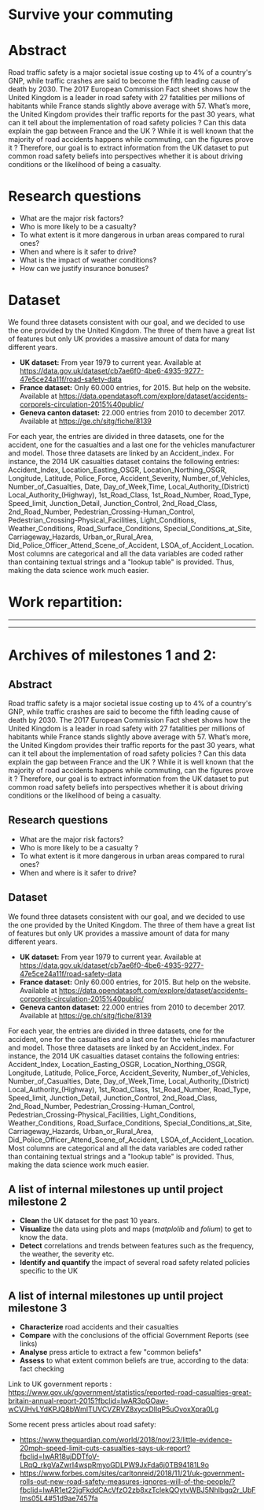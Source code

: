 # Survive your commuting

# Abstract
Road traffic safety is a major societal issue costing up to 4% of a country's GNP, while traffic crashes are said to become the fifth leading cause of death by 2030. The 2017 European Commission Fact sheet shows how the United Kingdom is a leader in road safety with 27 fatalities per millions of habitants while France stands slightly above average with 57. 
What’s more, the United Kingdom provides their traffic reports for the past 30 years, what can it tell about the implementation of road safety policies ? Can this data explain the gap between France and the UK ? While it is well known that the majority of road accidents happens while commuting, can the figures prove it ?
Therefore, our goal is to extract information from the UK dataset to put common road safety beliefs into perspectives whether it is about driving conditions or the likelihood of being a casualty.


# Research questions
- What are the major risk factors?
- Who is more likely to be a casualty?
- To what extent is it more dangerous in urban areas compared to rural ones?
- When and where is it safer to drive?
- What is the impact of weather conditions? 
- How can we justify insurance bonuses? 

# Dataset

We found three datasets consistent with our goal, and we decided to use the one provided by the United Kingdom. The three of them have a great list of features but only UK provides a massive amount of data for many different years.

- **UK dataset:**  From year 1979 to current year. Available at https://data.gov.uk/dataset/cb7ae6f0-4be6-4935-9277-47e5ce24a11f/road-safety-data
- **France dataset:** Only 60.000 entries, for 2015. But help on the website. Available at https://data.opendatasoft.com/explore/dataset/accidents-corporels-circulation-2015%40public/
- **Geneva canton dataset:** 22.000 entries from 2010 to december 2017. Available at https://ge.ch/sitg/fiche/8139

For each year, the entries are divided in three datasets, one for the accident, one for the casualties and a last one for the vehicles manufacturer and model. Those three datasets are linked by an Accident_index. For instance, the 2014 UK casualties dataset contains the following entries: Accident_Index, Location_Easting_OSGR, Location_Northing_OSGR, Longitude, Latitude, Police_Force, Accident_Severity, Number_of_Vehicles, Number_of_Casualties, Date, Day_of_Week,Time, Local_Authority_(District) Local_Authority_(Highway), 1st_Road_Class, 1st_Road_Number, Road_Type, Speed_limit, Junction_Detail, Junction_Control, 2nd_Road_Class, 2nd_Road_Number, Pedestrian_Crossing-Human_Control, Pedestrian_Crossing-Physical_Facilities, Light_Conditions, Weather_Conditions, Road_Surface_Conditions, Special_Conditions_at_Site, Carriageway_Hazards, Urban_or_Rural_Area, Did_Police_Officer_Attend_Scene_of_Accident, LSOA_of_Accident_Location. Most columns are categorical and all the data variables are coded rather than containing textual strings and a "lookup table" is provided. Thus, making the data science work much easier.

# Work repartition:

_______________________________________________________
_______________________________________________________
# Archives of milestones 1 and 2:

## Abstract
Road traffic safety is a major societal issue costing up to 4% of a country's GNP, while traffic crashes are said to become the fifth leading cause of death by 2030. The 2017 European Commission Fact sheet shows how the United Kingdom is a leader in road safety with 27 fatalities per millions of habitants while France stands slightly above average with 57. 
What’s more, the United Kingdom provides their traffic reports for the past 30 years, what can it tell about the implementation of road safety policies ? Can this data explain the gap between France and the UK ? While it is well known that the majority of road accidents happens while commuting, can the figures prove it ?
Therefore, our goal is to extract information from the UK dataset to put common road safety beliefs into perspectives whether it is about driving conditions or the likelihood of being a casualty.

## Research questions
- What are the major risk factors?
- Who is more likely to be a casualty ?
- To what extent is it more dangerous in urban areas compared to rural ones?
- When and where is it safer to drive?

## Dataset

We found three datasets consistent with our goal, and we decided to use the one provided by the United Kingdom. The three of them have a great list of features but only UK provides a massive amount of data for many different years.

- **UK dataset:**  From year 1979 to current year. Available at https://data.gov.uk/dataset/cb7ae6f0-4be6-4935-9277-47e5ce24a11f/road-safety-data
- **France dataset:** Only 60.000 entries, for 2015. But help on the website. Available at https://data.opendatasoft.com/explore/dataset/accidents-corporels-circulation-2015%40public/
- **Geneva canton dataset:** 22.000 entries from 2010 to december 2017. Available at https://ge.ch/sitg/fiche/8139

For each year, the entries are divided in three datasets, one for the accident, one for the casualties and a last one for the vehicles manufacturer and model. Those three datasets are linked by an Accident_index. For instance, the 2014 UK casualties dataset contains the following entries: Accident_Index, Location_Easting_OSGR, Location_Northing_OSGR, Longitude, Latitude, Police_Force, Accident_Severity, Number_of_Vehicles, Number_of_Casualties, Date, Day_of_Week,Time, Local_Authority_(District) Local_Authority_(Highway), 1st_Road_Class, 1st_Road_Number, Road_Type, Speed_limit, Junction_Detail, Junction_Control, 2nd_Road_Class, 2nd_Road_Number, Pedestrian_Crossing-Human_Control, Pedestrian_Crossing-Physical_Facilities, Light_Conditions, Weather_Conditions, Road_Surface_Conditions, Special_Conditions_at_Site, Carriageway_Hazards, Urban_or_Rural_Area, Did_Police_Officer_Attend_Scene_of_Accident, LSOA_of_Accident_Location. Most columns are categorical and all the data variables are coded rather than containing textual strings and a "lookup table" is provided. Thus, making the data science work much easier.

## A list of internal milestones up until project milestone 2
- **Clean** the UK dataset for the past 10 years.
- **Visualize** the data using plots and maps (_matplolib_ and _folium_) to get to know the data.
- **Detect** correlations and trends between features such as the frequency, the weather, the severity etc. 
- **Identify and quantify** the impact of several road safety related policies specific to the UK 

## A list of internal milestones up until project milestone 3
- **Characterize** road accidents and their casualties 
- **Compare** with the conclusions of the official Government Reports (see links)
- **Analyse** press article to extract a few "common beliefs"
- **Assess** to what extent common beliefs are true, according to the data: fact checking

Link to UK government reports : https://www.gov.uk/government/statistics/reported-road-casualties-great-britain-annual-report-2015?fbclid=IwAR3pGOaw-wCVJHvLYdKPJQ8bWmITUVCVZRVZ8xycxDIlqP5uOvoxXpra0Lg

Some recent press articles about road safety:
- https://www.theguardian.com/world/2018/nov/23/little-evidence-20mph-speed-limit-cuts-casualties-says-uk-report?fbclid=IwAR18ujDDTfoV-LRqQ_rkgVaZwrI4wspRmyoGDLPW9JxFda6j0TB94181L9o
- https://www.forbes.com/sites/carltonreid/2018/11/21/uk-government-rolls-out-new-road-safety-measures-ignores-will-of-the-people/?fbclid=IwAR1et22jgFkddCAcVfzO2zb8xzTclekQOytvWBJ5NhIbgq2r_UbFIms05L4#51d9ae7457fa
